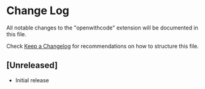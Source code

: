 # Change Log

All notable changes to the "openwithcode" extension will be documented in this file.

Check [Keep a Changelog](http://keepachangelog.com/) for recommendations on how to structure this file.

## [Unreleased]

- Initial release